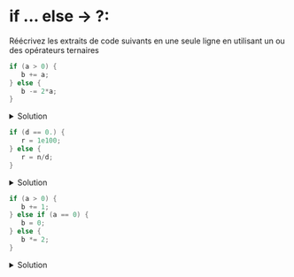 # if ... else -> ?:

Réécrivez les extraits de code suivants en une seule ligne en utilisant un ou des opérateurs ternaires 

~~~cpp 
if (a > 0) {
   b += a;
} else {
   b -= 2*a; 
}
~~~

<details>
<summary>Solution</summary>

~~~cpp 
b += a > 0 ? a : -2*a; 
// plus propre que 
b = a > 0 ? b + a : b - 2*a; 
~~~

</details>

~~~cpp 
if (d == 0.) {
   r = 1e100;
} else {
   r = n/d; 
}
~~~

<details>
<summary>Solution</summary>


~~~cpp 
r = d == 0. ? 1e100 : n/d;

// ou en utilisant le fait que la conversion de double en bool est équivalent à (d != 0)
r = d ? n / d : 1e100; 
~~~

</details>

~~~cpp 
if (a > 0) {
   b += 1;
} else if (a == 0) {
   b = 0;
} else {
   b *= 2;
}
~~~

<details>
<summary>Solution</summary>

~~~cpp 
b = a > 0 ? b + 1 : ( a == 0 ? 0 : 2 * b);
~~~
</details>
